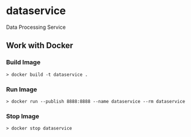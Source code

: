 # dataservice
Data Processing Service

## Work with Docker 

### Build Image
    > docker build -t dataservice .

### Run Image
    > docker run --publish 8888:8888 --name dataservice --rm dataservice

### Stop Image
    > docker stop dataservice